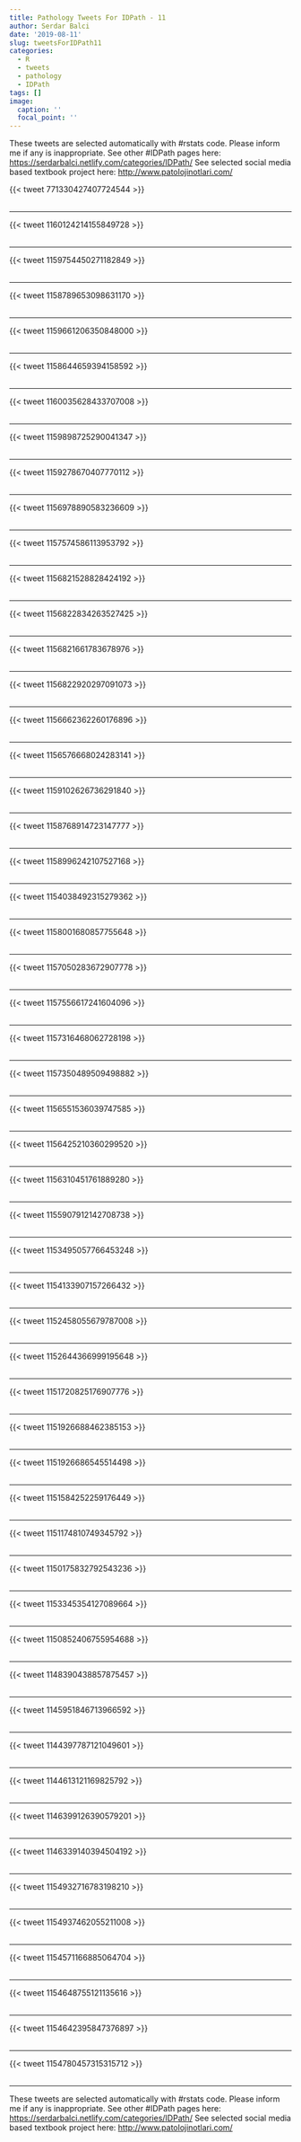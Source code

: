 ```yaml
---
title: Pathology Tweets For IDPath - 11
author: Serdar Balci
date: '2019-08-11'
slug: tweetsForIDPath11
categories:
  - R
  - tweets
  - pathology
  - IDPath
tags: []
image:
  caption: ''
  focal_point: ''
---
```



These tweets are selected automatically with #rstats code. Please inform me if any is inappropriate.
See other #IDPath pages here: https://serdarbalci.netlify.com/categories/IDPath/ 
See selected social media based textbook project here: http://www.patolojinotlari.com/

{{< tweet 771330427407724544 >}}
<br>
<br>
<hr>
{{< tweet 1160124214155849728 >}}
<br>
<br>
<hr>
{{< tweet 1159754450271182849 >}}
<br>
<br>
<hr>
{{< tweet 1158789653098631170 >}}
<br>
<br>
<hr>
{{< tweet 1159661206350848000 >}}
<br>
<br>
<hr>
{{< tweet 1158644659394158592 >}}
<br>
<br>
<hr>
{{< tweet 1160035628433707008 >}}
<br>
<br>
<hr>
{{< tweet 1159898725290041347 >}}
<br>
<br>
<hr>
{{< tweet 1159278670407770112 >}}
<br>
<br>
<hr>
{{< tweet 1156978890583236609 >}}
<br>
<br>
<hr>
{{< tweet 1157574586113953792 >}}
<br>
<br>
<hr>
{{< tweet 1156821528828424192 >}}
<br>
<br>
<hr>
{{< tweet 1156822834263527425 >}}
<br>
<br>
<hr>
{{< tweet 1156821661783678976 >}}
<br>
<br>
<hr>
{{< tweet 1156822920297091073 >}}
<br>
<br>
<hr>
{{< tweet 1156662362260176896 >}}
<br>
<br>
<hr>
{{< tweet 1156576668024283141 >}}
<br>
<br>
<hr>
{{< tweet 1159102626736291840 >}}
<br>
<br>
<hr>
{{< tweet 1158768914723147777 >}}
<br>
<br>
<hr>
{{< tweet 1158996242107527168 >}}
<br>
<br>
<hr>
{{< tweet 1154038492315279362 >}}
<br>
<br>
<hr>
{{< tweet 1158001680857755648 >}}
<br>
<br>
<hr>
{{< tweet 1157050283672907778 >}}
<br>
<br>
<hr>
{{< tweet 1157556617241604096 >}}
<br>
<br>
<hr>
{{< tweet 1157316468062728198 >}}
<br>
<br>
<hr>
{{< tweet 1157350489509498882 >}}
<br>
<br>
<hr>
{{< tweet 1156551536039747585 >}}
<br>
<br>
<hr>
{{< tweet 1156425210360299520 >}}
<br>
<br>
<hr>
{{< tweet 1156310451761889280 >}}
<br>
<br>
<hr>
{{< tweet 1155907912142708738 >}}
<br>
<br>
<hr>
{{< tweet 1153495057766453248 >}}
<br>
<br>
<hr>
{{< tweet 1154133907157266432 >}}
<br>
<br>
<hr>
{{< tweet 1152458055679787008 >}}
<br>
<br>
<hr>
{{< tweet 1152644366999195648 >}}
<br>
<br>
<hr>
{{< tweet 1151720825176907776 >}}
<br>
<br>
<hr>
{{< tweet 1151926688462385153 >}}
<br>
<br>
<hr>
{{< tweet 1151926686545514498 >}}
<br>
<br>
<hr>
{{< tweet 1151584252259176449 >}}
<br>
<br>
<hr>
{{< tweet 1151174810749345792 >}}
<br>
<br>
<hr>
{{< tweet 1150175832792543236 >}}
<br>
<br>
<hr>
{{< tweet 1153345354127089664 >}}
<br>
<br>
<hr>
{{< tweet 1150852406755954688 >}}
<br>
<br>
<hr>
{{< tweet 1148390438857875457 >}}
<br>
<br>
<hr>
{{< tweet 1145951846713966592 >}}
<br>
<br>
<hr>
{{< tweet 1144397787121049601 >}}
<br>
<br>
<hr>
{{< tweet 1144613121169825792 >}}
<br>
<br>
<hr>
{{< tweet 1146399126390579201 >}}
<br>
<br>
<hr>
{{< tweet 1146339140394504192 >}}
<br>
<br>
<hr>
{{< tweet 1154932716783198210 >}}
<br>
<br>
<hr>
{{< tweet 1154937462055211008 >}}
<br>
<br>
<hr>
{{< tweet 1154571166885064704 >}}
<br>
<br>
<hr>
{{< tweet 1154648755121135616 >}}
<br>
<br>
<hr>
{{< tweet 1154642395847376897 >}}
<br>
<br>
<hr>
{{< tweet 1154780457315315712 >}}
<br>
<br>
<hr>


These tweets are selected automatically with #rstats code. Please inform me if any is inappropriate.
See other #IDPath pages here: https://serdarbalci.netlify.com/categories/IDPath/ 
See selected social media based textbook project here: http://www.patolojinotlari.com/
